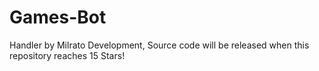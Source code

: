 # Games-Bot
Handler by Milrato Development,  Source code will be released when this repository reaches 15 Stars!
